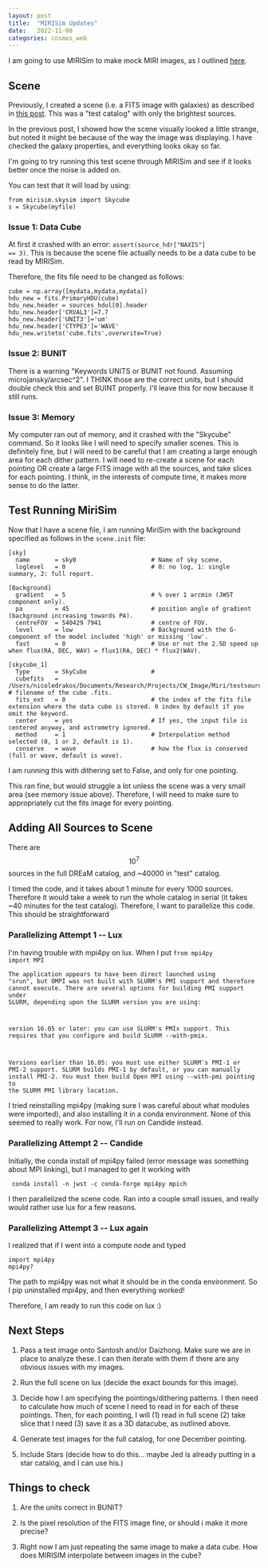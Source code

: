 ```yaml
---
layout: post
title:  "MIRISim Updates"
date:   2022-11-08
categories: cosmos_web
---
```


I am going to use MIRISim to make mock MIRI images, as I outlined <a href="https://ndrakos.github.io/blog/cosmos_web/MIRISim/">here</a>.


## Scene

Previously, I created a scene (i.e. a FITS image with galaxies) as described in <a href="https://ndrakos.github.io/blog/cosmos_web/MIRISim_Scene_Part_II/">this post</a>. This was a "test catalog" with only the brightest sources.

In the previous post, I showed how the scene visually looked a little strange, but noted it might be because of the way the image was displaying. I have checked the galaxy properties, and everything looks okay so far.

I'm going to try running this test scene through MIRISim and see if it looks better once the noise is added on.

You can test that it will load by using:

```
from mirisim.skysim import Skycube
s = Skycube(myfile)
```

### Issue 1: Data Cube

At first it crashed with an error: <code>assert(source_hdr["NAXIS"] == 3)</code>. This is because the scene file actually needs to be a data cube to be read by MIRISim.

Therefore, the fits file need to be changed as follows:

```
cube = np.array([mydata,mydata,mydata])
hdu_new = fits.PrimaryHDU(cube)
hdu_new.header = sources_hdul[0].header
hdu_new.header['CRVAL3']=7.7
hdu_new.header['UNIT3']='um'
hdu_new.header['CTYPE3']='WAVE'
hdu_new.writeto('cube.fits',overwrite=True)
```

### Issue 2: BUNIT

There is a warning "Keywords UNITS or BUNIT not found. Assuming microjansky/arcsec^2". I THINK those are the correct units, but I should double check this and set BUINT properly. I'll leave this for now because it still runs.


### Issue 3: Memory

My computer ran out of memory, and it crashed with the "Skycube" command. So it looks like I will need to specify smaller scenes. This is definitely fine, but I will need to be careful that I am creating a large enough area for each dither pattern. I will need to re-create a scene for each pointing OR create a large FITS image with all the sources, and take slices for each pointing. I think, in the interests of compute time, it makes more sense to do the latter.



## Test Running MiriSim

Now that I have a scene file, I am running MiriSim with the background specified as follows in the <code>scene.init</code> file:


```
[sky]
  name       = sky0                     # Name of sky scene.
  loglevel   = 0                        # 0: no log, 1: single summary, 2: full report.

[Background]
  gradient   = 5                        # % over 1 arcmin (JWST component only).
  pa         = 45                       # position angle of gradient (background increasing towards PA).
  centreFOV  = 540429 7941              # centre of FOV.
  level      = low                      # Background with the G-component of the model included 'high' or missing 'low'.
  fast       = 0                        # Use or not the 2.5D speed up when flux(RA, DEC, WAV) = flux1(RA, DEC) * flux2(WAV).

[skycube_1]
  Type       = SkyCube                  #
  cubefits   = /Users/nicoledrakos/Documents/Research/Projects/CW_Image/Miri/testsources.fits             # filename of the cube .fits.
  fits_ext   = 0                        # the index of the fits file extension where the data cube is stored. 0 index by default if you omit the keyword.
  center     = yes                      # If yes, the input file is centered anyway, and astrometry ignored.
  method     = 1                        # Interpolation method selected (0, 1 or 2, default is 1).
  conserve   = wave                     # how the flux is conserved (full or wave, default is wave).

```

I am running this with dithering set to False, and only for one pointing.

This ran fine, but would struggle a lot unless the scene was a very small area (see memory issue above). Therefore, I will need to make sure to appropriately cut the fits image for every pointing.


## Adding All Sources to Scene

There are $$10^7$$ sources in the full DREaM catalog, and ~40000 in "test" catalog.

I timed the code, and it takes about 1 minute for every 1000 sources. Therefore it would take a week to run the whole catalog in serial (it takes ~40 minutes for the test catalog). Therefore, I want to parallelize this code. This should be straightforward

### Parallelizing Attempt 1 -- Lux

I'm having trouble with mpi4py on lux. When I put <code>from mpi4py import MPI</code>


<code>The application appears to have been direct launched using "srun",
but OMPI was not built with SLURM's PMI support and therefore cannot
execute. There are several options for building PMI support under
SLURM, depending upon the SLURM version you are using:

version 16.05 or later: you can use SLURM's PMIx support. This
requires that you configure and build SLURM --with-pmix.

Versions earlier than 16.05: you must use either SLURM's PMI-1 or
PMI-2 support. SLURM builds PMI-1 by default, or you can manually
install PMI-2. You must then build Open MPI using --with-pmi pointing
to the SLURM PMI library location. </code>

I tried reinstalling mpi4py (making sure I was careful about what modules were imported), and also installing it in a conda environment. None of this seemed to really work. For now, I'll run on Candide instead.

### Parallelizing Attempt 2 -- Candide

Initially, the conda install of mpi4py failed (error message was something about MPI linking), but I managed to get it working with

<code> conda install -n jwst -c conda-forge mpi4py mpich  </code>

I then parallelized the scene code. Ran into a couple small issues, and really would rather use lux for a few reasons.

### Parallelizing Attempt 3 -- Lux again

I realized that if I went into a compute node and typed
```
import mpi4py
mpi4py?
```

The path to mpi4py was not what it should be in the conda environment. So I pip uninstalled mpi4py, and then everything worked!

Therefore, I am ready to run this code on lux :)


## Next Steps

1. Pass a test image onto Santosh and/or Daizhong. Make sure we are in place to analyze these. I can then iterate with them if there are any obvious issues with my images.

2. Run the full scene on lux (decide the exact bounds for this image).

3. Decide how I am specifying the pointings/dithering patterns. I then need to calculate how much of scene I need to read in for each of these pointings. Then, for each pointing, I will (1) read in full scene (2) take slice that I need (3) save it as a 3D datacube, as outlined above.

4. Generate test images for the full catalog, for one December pointing.

5. Include Stars (decide how to do this... maybe Jed is already putting in a star catalog, and I can use his.)

## Things to check

1. Are the units correct in BUNIT?

2. Is the pixel resolution of the FITS image fine, or should i make it more precise?

3. Right now I am just repeating the same image to make a data cube. How does MIRISIM interpolate between images in the cube?
